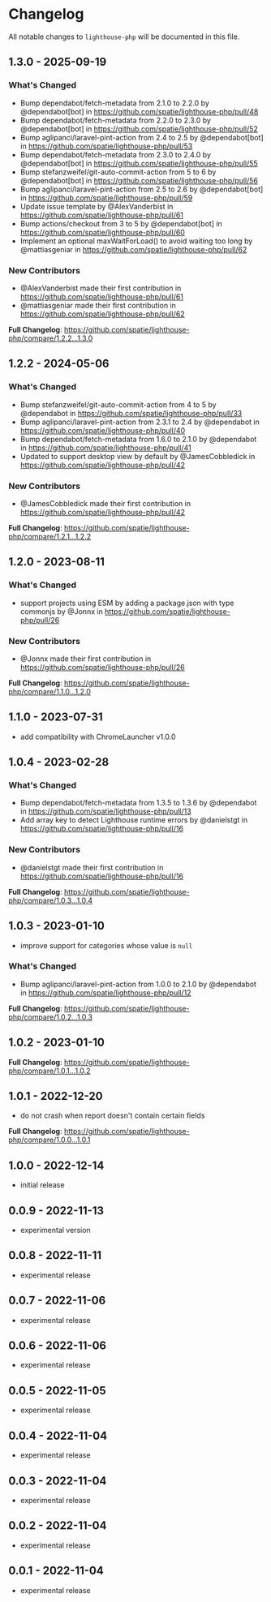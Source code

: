 # Changelog

All notable changes to `lighthouse-php` will be documented in this file.

## 1.3.0 - 2025-09-19

### What's Changed

* Bump dependabot/fetch-metadata from 2.1.0 to 2.2.0 by @dependabot[bot] in https://github.com/spatie/lighthouse-php/pull/48
* Bump dependabot/fetch-metadata from 2.2.0 to 2.3.0 by @dependabot[bot] in https://github.com/spatie/lighthouse-php/pull/52
* Bump aglipanci/laravel-pint-action from 2.4 to 2.5 by @dependabot[bot] in https://github.com/spatie/lighthouse-php/pull/53
* Bump dependabot/fetch-metadata from 2.3.0 to 2.4.0 by @dependabot[bot] in https://github.com/spatie/lighthouse-php/pull/55
* Bump stefanzweifel/git-auto-commit-action from 5 to 6 by @dependabot[bot] in https://github.com/spatie/lighthouse-php/pull/56
* Bump aglipanci/laravel-pint-action from 2.5 to 2.6 by @dependabot[bot] in https://github.com/spatie/lighthouse-php/pull/59
* Update issue template by @AlexVanderbist in https://github.com/spatie/lighthouse-php/pull/61
* Bump actions/checkout from 3 to 5 by @dependabot[bot] in https://github.com/spatie/lighthouse-php/pull/60
* Implement an optional maxWaitForLoad() to avoid waiting too long by @mattiasgeniar in https://github.com/spatie/lighthouse-php/pull/62

### New Contributors

* @AlexVanderbist made their first contribution in https://github.com/spatie/lighthouse-php/pull/61
* @mattiasgeniar made their first contribution in https://github.com/spatie/lighthouse-php/pull/62

**Full Changelog**: https://github.com/spatie/lighthouse-php/compare/1.2.2...1.3.0

## 1.2.2 - 2024-05-06

### What's Changed

* Bump stefanzweifel/git-auto-commit-action from 4 to 5 by @dependabot in https://github.com/spatie/lighthouse-php/pull/33
* Bump aglipanci/laravel-pint-action from 2.3.1 to 2.4 by @dependabot in https://github.com/spatie/lighthouse-php/pull/40
* Bump dependabot/fetch-metadata from 1.6.0 to 2.1.0 by @dependabot in https://github.com/spatie/lighthouse-php/pull/41
* Updated to support desktop view by default by @JamesCobbledick in https://github.com/spatie/lighthouse-php/pull/42

### New Contributors

* @JamesCobbledick made their first contribution in https://github.com/spatie/lighthouse-php/pull/42

**Full Changelog**: https://github.com/spatie/lighthouse-php/compare/1.2.1...1.2.2

## 1.2.0 - 2023-08-11

### What's Changed

- support projects using ESM by adding a package.json with type commonjs by @Jonnx in https://github.com/spatie/lighthouse-php/pull/26

### New Contributors

- @Jonnx made their first contribution in https://github.com/spatie/lighthouse-php/pull/26

**Full Changelog**: https://github.com/spatie/lighthouse-php/compare/1.1.0...1.2.0

## 1.1.0 - 2023-07-31

- add compatibility with ChromeLauncher v1.0.0

## 1.0.4 - 2023-02-28

### What's Changed

- Bump dependabot/fetch-metadata from 1.3.5 to 1.3.6 by @dependabot in https://github.com/spatie/lighthouse-php/pull/13
- Add array key to detect Lighthouse runtime errors by @danielstgt in https://github.com/spatie/lighthouse-php/pull/16

### New Contributors

- @danielstgt made their first contribution in https://github.com/spatie/lighthouse-php/pull/16

**Full Changelog**: https://github.com/spatie/lighthouse-php/compare/1.0.3...1.0.4

## 1.0.3 - 2023-01-10

- improve support for categories whose value is `null`

### What's Changed

- Bump aglipanci/laravel-pint-action from 1.0.0 to 2.1.0 by @dependabot in https://github.com/spatie/lighthouse-php/pull/12

**Full Changelog**: https://github.com/spatie/lighthouse-php/compare/1.0.2...1.0.3

## 1.0.2 - 2023-01-10

**Full Changelog**: https://github.com/spatie/lighthouse-php/compare/1.0.1...1.0.2

## 1.0.1 - 2022-12-20

- do not crash when report doesn't contain certain fields

**Full Changelog**: https://github.com/spatie/lighthouse-php/compare/1.0.0...1.0.1

## 1.0.0 - 2022-12-14

- initial release

## 0.0.9 - 2022-11-13

- experimental version

## 0.0.8 - 2022-11-11

- experimental release

## 0.0.7 - 2022-11-06

- experimental release

## 0.0.6 - 2022-11-06

- experimental release

## 0.0.5 - 2022-11-05

- experimental release

## 0.0.4 - 2022-11-04

- experimental release

## 0.0.3 - 2022-11-04

- experimental release

## 0.0.2 - 2022-11-04

- experimental release

## 0.0.1 - 2022-11-04

- experimental release
